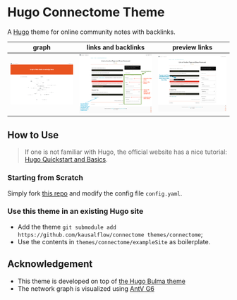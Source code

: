 # Hugo Connectome Theme

A [Hugo](http://gohugo.io/) theme for online community notes with backlinks.

| graph | links and backlinks | preview links |
|----|----|----|
| ![](images/hugo-connectome-graph.png)  |  ![](images/hugo-connectome-article-page-links.png) |  ![](images/hugo-connectome-preview-double-bracket-links.png)  |


## How to Use

> If one is not familiar with Hugo, the official website has a nice tutorial: [Hugo Quickstart and Basics](https://gohugo.io/getting-started/quick-start/).

### Starting from Scratch

Simply fork [this repo](https://github.com/kausalflow/hugo-connectome-theme-demo) and modify the config file `config.yaml`.

### Use this theme in an existing Hugo site

- Add the theme `git submodule add https://github.com/kausalflow/connectome themes/connectome`;
- Use the contents in `themes/connectome/exampleSite` as boilerplate.


## Acknowledgement

- This theme is developed on top of [the Hugo Bulma theme](https://github.com/jeblister/bulma/)
- The network graph is visualized using [AntV G6](https://g6.antv.vision/)


